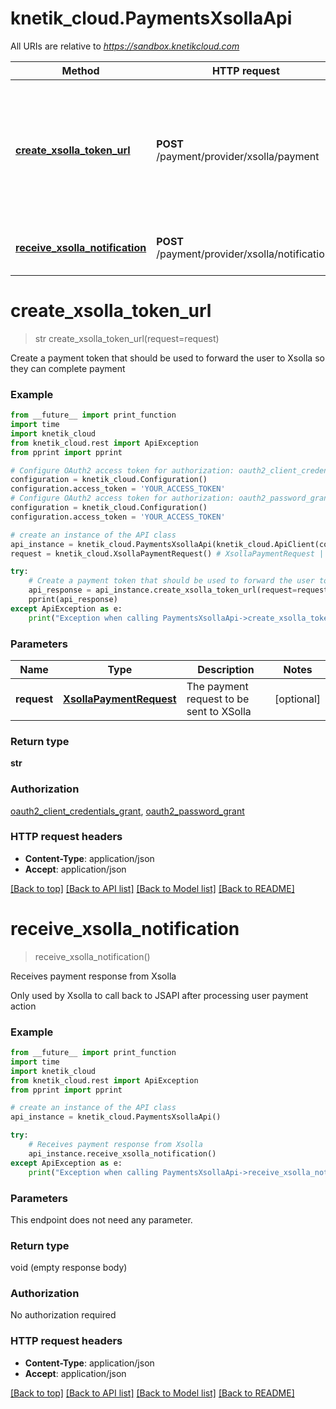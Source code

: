 # knetik_cloud.PaymentsXsollaApi

All URIs are relative to *https://sandbox.knetikcloud.com*

Method | HTTP request | Description
------------- | ------------- | -------------
[**create_xsolla_token_url**](PaymentsXsollaApi.md#create_xsolla_token_url) | **POST** /payment/provider/xsolla/payment | Create a payment token that should be used to forward the user to Xsolla so they can complete payment
[**receive_xsolla_notification**](PaymentsXsollaApi.md#receive_xsolla_notification) | **POST** /payment/provider/xsolla/notifications | Receives payment response from Xsolla


# **create_xsolla_token_url**
> str create_xsolla_token_url(request=request)

Create a payment token that should be used to forward the user to Xsolla so they can complete payment

### Example 
```python
from __future__ import print_function
import time
import knetik_cloud
from knetik_cloud.rest import ApiException
from pprint import pprint

# Configure OAuth2 access token for authorization: oauth2_client_credentials_grant
configuration = knetik_cloud.Configuration()
configuration.access_token = 'YOUR_ACCESS_TOKEN'
# Configure OAuth2 access token for authorization: oauth2_password_grant
configuration = knetik_cloud.Configuration()
configuration.access_token = 'YOUR_ACCESS_TOKEN'

# create an instance of the API class
api_instance = knetik_cloud.PaymentsXsollaApi(knetik_cloud.ApiClient(configuration))
request = knetik_cloud.XsollaPaymentRequest() # XsollaPaymentRequest | The payment request to be sent to XSolla (optional)

try: 
    # Create a payment token that should be used to forward the user to Xsolla so they can complete payment
    api_response = api_instance.create_xsolla_token_url(request=request)
    pprint(api_response)
except ApiException as e:
    print("Exception when calling PaymentsXsollaApi->create_xsolla_token_url: %s\n" % e)
```

### Parameters

Name | Type | Description  | Notes
------------- | ------------- | ------------- | -------------
 **request** | [**XsollaPaymentRequest**](XsollaPaymentRequest.md)| The payment request to be sent to XSolla | [optional] 

### Return type

**str**

### Authorization

[oauth2_client_credentials_grant](../README.md#oauth2_client_credentials_grant), [oauth2_password_grant](../README.md#oauth2_password_grant)

### HTTP request headers

 - **Content-Type**: application/json
 - **Accept**: application/json

[[Back to top]](#) [[Back to API list]](../README.md#documentation-for-api-endpoints) [[Back to Model list]](../README.md#documentation-for-models) [[Back to README]](../README.md)

# **receive_xsolla_notification**
> receive_xsolla_notification()

Receives payment response from Xsolla

Only used by Xsolla to call back to JSAPI after processing user payment action

### Example 
```python
from __future__ import print_function
import time
import knetik_cloud
from knetik_cloud.rest import ApiException
from pprint import pprint

# create an instance of the API class
api_instance = knetik_cloud.PaymentsXsollaApi()

try: 
    # Receives payment response from Xsolla
    api_instance.receive_xsolla_notification()
except ApiException as e:
    print("Exception when calling PaymentsXsollaApi->receive_xsolla_notification: %s\n" % e)
```

### Parameters
This endpoint does not need any parameter.

### Return type

void (empty response body)

### Authorization

No authorization required

### HTTP request headers

 - **Content-Type**: application/json
 - **Accept**: application/json

[[Back to top]](#) [[Back to API list]](../README.md#documentation-for-api-endpoints) [[Back to Model list]](../README.md#documentation-for-models) [[Back to README]](../README.md)

